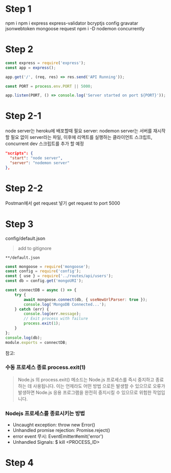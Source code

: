 # Step 1

npm i
npm i express express-validator bcryptjs config gravatar jsonwebtoken mongoose request
npm i -D nodemon concurrently

# Step 2

```javascript
const express = require('express');
const app = express();

app.get('/', (req, res) => res.send('API Running'));

const PORT = process.env.PORT || 5000;

app.listen(PORT, () => console.log('Server started on port ${PORT}'));
```

# Step 2-1

node server는 heroku에 배포할때 필요
server: nodemon server는 서버를 재시작할 필요 없이 server라는 파일,
이후에 리액트를 실행하는 클라이언트 스크립트, concurrent dev 스크립트를 추가 할 예정

```json
"scripts": {
  "start": "node server",
  "server": "nodemon server"
},
```

# Step 2-2

Postman에서 get request 넣기
get request to port 5000

# Step 3

config/default.json

> add to gitignore

```
**/default.json
```

```javascript
const mongoose = require('mongoose');
const config = require('config');
const { use } = require('../routes/api/users');
const db = config.get('mongoURI');

const connectDB = async () => {
	try {
		await mongoose.connect(db, { useNewUrlParser: true });
		console.log('MongoDB Connected...');
	} catch (err) {
		console.log(err.message);
		// Exit process with failure
		process.exit(1);
	}
};
console.log(db);
module.exports = connectDB;
```

참고:

### 수동 프로세스 종료 process.exit(1)

> Node.js 의 process.exit() 메소드는 Node.js 프로세스를 즉시 중지하고 종료하는 데 사용됩니다. 이는 언제라도 어떤 방법 으로든 발생할 수 있으므로 오류가 발생하면 Node.js 응용 프로그램을 완전히 중지시킬 수 있으므로 위험한 작업입니다.

### Nodejs 프로세스를 종료시키는 방법

- Uncaught exception: throw new Error()
- Unhandled promise rejection: Promise.reject()
- error event 무시: EventEmitter#emit('error')
- Unhandled Signals: $ kill <PROCESS_ID>

# Step 4
